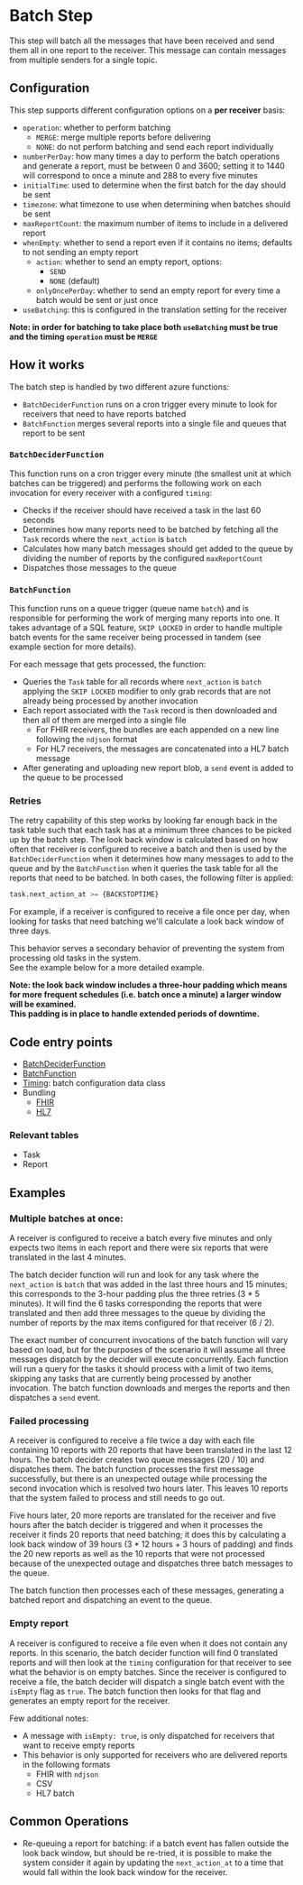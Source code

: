 # Batch Step

This step will batch all the messages that have been received and send them all in one report to the receiver. 
This message can contain messages from multiple senders for a single topic.


## Configuration

This step supports different configuration options on a **per receiver** basis:

- `operation`: whether to perform batching 
  - `MERGE`: merge multiple reports before delivering
  - `NONE`: do not perform batching and send each report individually
- `numberPerDay`: how many times a day to perform the batch operations and generate a report, must be between 0 and 3600; setting it to 1440 will
correspond to once a minute and 288 to every five minutes
- `initialTime`: used to determine when the first batch for the day should be sent
- `timezone`: what timezone to use when determining when batches should be sent
- `maxReportCount`: the maximum number of items to include in a delivered report
- `whenEmpty`: whether to send a report even if it contains no items; defaults to not sending an empty report
  - `action`: whether to send an empty report, options:
    - `SEND`
    - `NONE` (default)
  - `onlyOncePerDay`: whether to send an empty report for every time a batch would be sent or just once
- `useBatching`: this is configured in the translation setting for the receiver

**Note: in order for batching to take place both `useBatching` must be true and the timing `operation` must be `MERGE`**

## How it works

The batch step is handled by two different azure functions:

- `BatchDeciderFunction` runs on a cron trigger every minute to look for receivers that need to have reports batched
- `BatchFunction` merges several reports into a single file and queues that report to be sent

### `BatchDeciderFunction`

This function runs on a cron trigger every minute (the smallest unit at which batches can be triggered) and performs the 
following work on each invocation for every receiver with a configured `timing`:

- Checks if the receiver should have received a task in the last 60 seconds
- Determines how many reports need to be batched by fetching all the `Task` records where the `next_action` is `batch`
- Calculates how many batch messages should get added to the queue by dividing the number of reports by the configured `maxReportCount`
- Dispatches those messages to the queue

### `BatchFunction`

This function runs on a queue trigger (queue name `batch`) and is responsible for performing the work of merging many reports
into one.  It takes advantage of a SQL feature, `SKIP LOCKED` in order to handle multiple batch events for the same receiver
being processed in tandem (see example section for more details).

For each message that gets processed, the function:

- Queries the `Task` table for all records where `next_action` is `batch` applying the `SKIP LOCKED` modifier to only grab records
that are not already being processed by another invocation
- Each report associated with the `Task` record is then downloaded and then all of them are merged into a single file
    - For FHIR receivers, the bundles are each appended on a new line following the `ndjson` format
    - For HL7 receivers, the messages are concatenated into a HL7 batch message
- After generating and uploading new report blob, a `send` event is added to the queue to be processed

### Retries

The retry capability of this step works by looking far enough back in the task table such that each task has at a minimum three
chances to be picked up by the batch step.  The look back window is calculated based on how often that receiver is configured
to receive a batch and then is used by the `BatchDeciderFunction` when it determines how many messages to add to the queue
and by the `BatchFunction` when it queries the task table for all the reports that need to be batched.  In both cases, the following
filter is applied:

```sql
task.next_action_at >= {BACKSTOPTIME}
```

For example, if a receiver is configured to receive a file once per day, when looking for tasks that need batching
we'll calculate a look back window of three days.

This behavior serves a secondary behavior of preventing the system from processing old tasks in the system.  
See the example below for a more detailed example.

**Note: the look back window includes a three-hour padding which means for more frequent schedules (i.e. batch once a minute) a larger window will be examined.  
This padding is in place to handle extended periods of downtime.**

## Code entry points

- [BatchDeciderFunction](https://github.com/CDCgov/prime-reportstream/blob/ec1f33db50fabdfc02f6d07cce34f28951121dd5/prime-router/src/main/kotlin/azure/BatchDeciderFunction.kt#L20)
- [BatchFunction](https://github.com/CDCgov/prime-reportstream/blob/ec1f33db50fabdfc02f6d07cce34f28951121dd5/prime-router/src/main/kotlin/azure/BatchFunction.kt#L29)
- [Timing](https://github.com/CDCgov/prime-reportstream/blob/ec1f33db50fabdfc02f6d07cce34f28951121dd5/prime-router/src/main/kotlin/Receiver.kt#L160): batch configuration data class
- Bundling
  - [FHIR](https://github.com/CDCgov/prime-reportstream/blob/ec1f33db50fabdfc02f6d07cce34f28951121dd5/prime-router/src/main/kotlin/fhirengine/utils/FHIRBundleHelpers.kt#L295)
  - [HL7](https://github.com/CDCgov/prime-reportstream/blob/ec1f33db50fabdfc02f6d07cce34f28951121dd5/prime-router/src/main/kotlin/fhirengine/utils/HL7MessageHelpers.kt#L32)

### Relevant tables

- Task
- Report

## Examples

### Multiple batches at once:

A receiver is configured to receive a batch every five minutes and only expects two items in each report and there were
six reports that were translated in the last 4 minutes.

The batch decider function will run and look for any task where the `next_action` is `batch` that was added in the last three
hours and 15 minutes; this corresponds to the 3-hour padding plus the three retries (3 * 5 minutes).  It will find the 6 
tasks corresponding the reports that were translated and then add three messages to the queue by dividing the number of reports
by the max items configured for that receiver (6 / 2).

The exact number of concurrent invocations of the batch function will vary based on load, but for the purposes of the scenario
it will assume all three messages dispatch by the decider will execute concurrently.  Each function will run a query for
the tasks it should process with a limit of two items, skipping any tasks that are currently being processed by another invocation.
The batch function downloads and merges the reports and then dispatches a `send` event.


### Failed processing

A receiver is configured to receive a file twice a day with each file containing 10 reports with 20 reports that have been 
translated in the last 12 hours.  The batch decider creates two queue messages (20 / 10) and dispatches them.  The batch function
processes the first message successfully, but there is an unexpected outage while processing the second invocation which
is resolved two hours later.  This leaves 10 reports that the system failed to process and still needs to go out.

Five hours later, 20 more reports are translated for the receiver and five hours after the batch decider is triggered and
when it processes the receiver it finds 20 reports that need batching; it does this by calculating a look back window of
39 hours (3 * 12 hours + 3 hours of padding) and finds the 20 new reports as well as the 10 reports that were not processed
because of the unexpected outage and dispatches three batch messages to the queue.

The batch function then processes each of these messages, generating a batched report and dispatching an event to the queue.

### Empty report

A receiver is configured to receive a file even when it does not contain any reports.  In this scenario, the batch decider
function will find 0 translated reports and will then look at the `timing` configuration for that receiver to see what the
behavior is on empty batches.  Since the receiver is configured to receive a file, the batch decider will dispatch a single
batch event with the `isEmpty` flag as `true`.  The batch function then looks for that flag and generates an empty report
for the receiver.

Few additional notes:

- A message with `isEmpty: true`, is only dispatched for receivers that want to receive empty reports
- This behavior is only supported for receivers who are delivered reports in the following formats
  - FHIR with `ndjson`
  - CSV
  - HL7 batch


## Common Operations

- Re-queuing a report for batching: if a batch event has fallen outside the look back window, but should be re-tried, it is possible to make the
system consider it again by updating the `next_action_at` to a time that would fall within the look back window for the receiver.
